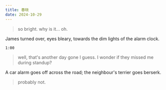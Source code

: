 ```yaml
---
title: 春晓
date: 2024-10-29
---
```


> so bright.
> why is it... oh.

James turned over, eyes bleary, towards the dim lights of the alarm clock.

`1:00`

> well, that's another day gone I guess.
> I wonder if they missed me during standup?

A car alarm goes off across the road; the neighbour's terrier goes berserk.

> probably not.


